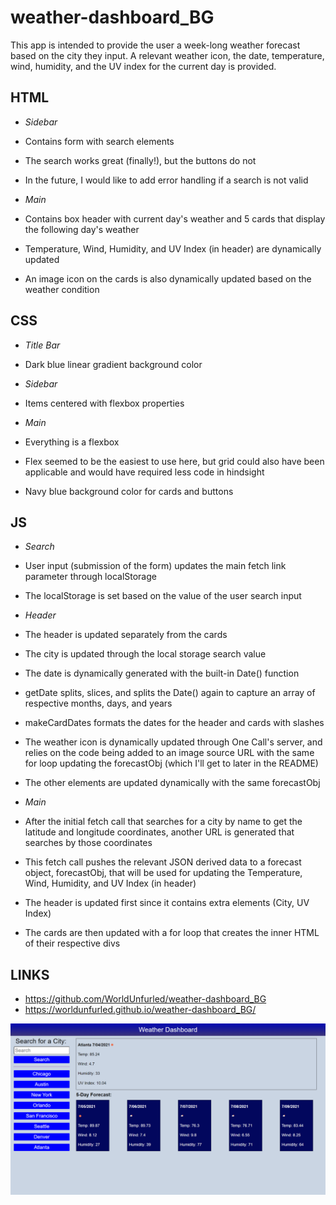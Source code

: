 # weather-dashboard_BG
This app is intended to provide the user a week-long weather forecast based on the city they input. A relevant weather icon, the date, temperature, wind, humidity, and the UV index for the current day is provided.
## HTML
* _Sidebar_
* Contains form with search elements
* The search works great (finally!), but the buttons do not
* In the future, I would like to add error handling if a search is not valid

* _Main_
* Contains box header with current day's weather and 5 cards that display the following day's weather
* Temperature, Wind, Humidity, and UV Index (in header) are dynamically updated
* An image icon on the cards is also dynamically updated based on the weather condition

## CSS
* _Title Bar_
* Dark blue linear gradient background color

* _Sidebar_
* Items centered with flexbox properties

* _Main_
* Everything is a flexbox
* Flex seemed to be the easiest to use here, but grid could also have been applicable and would have required less code in hindsight
* Navy blue background color for cards and buttons

## JS
* _Search_
* User input (submission of the form) updates the main fetch link parameter through localStorage
* The localStorage is set based on the value of the user search input

* _Header_
* The header is updated separately from the cards
* The city is updated through the local storage search value
* The date is dynamically generated with the built-in Date() function
* getDate splits, slices, and splits the Date() again to capture an array of respective months, days, and years
* makeCardDates formats the dates for the header and cards with slashes
* The weather icon is dynamically updated through One Call's server, and relies on the code being added to an image source URL with the same for loop updating the forecastObj (which I'll get to later in the README)
* The other elements are updated dynamically with the same forecastObj

* _Main_
* After the initial fetch call that searches for a city by name to get the latitude and longitude coordinates, another URL is generated that searches by those coordinates
* This fetch call pushes the relevant JSON derived data to a forecast object, forecastObj, that will be used for updating the Temperature, Wind, Humidity, and UV Index (in header)
* The header is updated first since it contains extra elements (City, UV Index)
* The cards are then updated with a for loop that creates the inner HTML of their respective divs

## LINKS
* https://github.com/WorldUnfurled/weather-dashboard_BG
* https://worldunfurled.github.io/weather-dashboard_BG/

![screenshot](assets/images/weather_dashboard.png)
